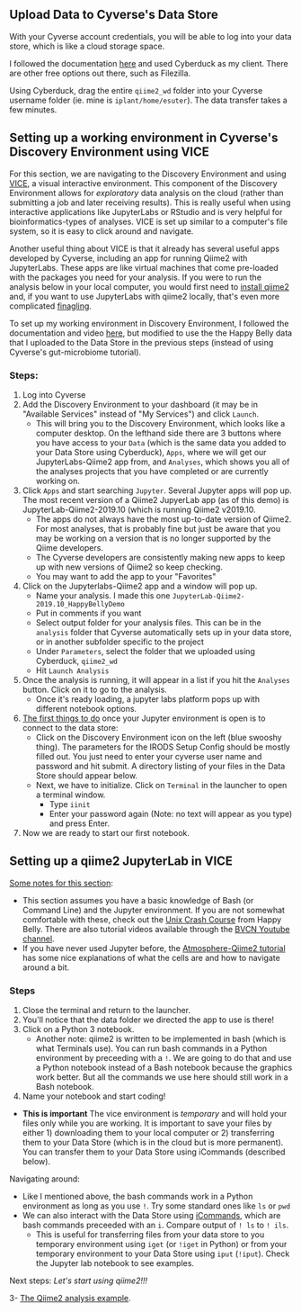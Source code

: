 ## Upload Data to Cyverse's Data Store

With your Cyverse account credentials, you will be able to log into your data store, which is like a cloud storage space. 

I followed the documentation [here](https://cyverse-data-store-guide.readthedocs-hosted.com/en/latest/step1.html#download-and-first-time-configuration-of-cyberduck) and used Cyberduck as my client. There are other free options out there, such as Filezilla.

Using Cyberduck, drag the entire `qiime2_wd` folder into your Cyverse username folder (ie. mine is `iplant/home/esuter`). The data transfer takes a few minutes.  

## Setting up a working environment in Cyverse's Discovery Environment using VICE
For this section, we are navigating to the Discovery Environment and using [VICE](https://learning.cyverse.org/projects/vice/en/latest/), a visual interactive environment. This component of the Discovery Environment allows for *exploratory* data analysis on the cloud (rather than submitting a job and later receiving results). This is really useful when using interactive applications like JupyterLabs or RStudio and is very helpful for bioinformatics-types of analyses. VICE is set up similar to a computer's file system, so it is easy to click around and navigate.

Another useful thing about VICE is that it already has several useful apps developed by Cyverse, including an app for running Qiime2 with JupyterLabs. These apps are like virtual machines that come pre-loaded with the packages you need for your analysis. If you were to run the analysis below in your local computer, you would first need to [install qiime2](https://docs.qiime2.org/2020.2/install/) and, if you want to use JupyterLabs with qiime2 locally, that's even more complicated [finagling](https://docs.qiime2.org/2017.7/interfaces/artifact-api/).

To set up my working environment in Discovery Environment, I followed the documentation and video [here](https://cyverse-jupyter-qiime2.readthedocs-hosted.com/en/latest/), but modified to use the the Happy Belly data that I uploaded to the Data Store in the previous steps (instead of using Cyverse's gut-microbiome tutorial).


### Steps:
1. Log into Cyverse
2. Add the Discovery Environment to your dashboard (it may be in "Available Services" instead of "My Services") and click `Launch`.
	- This will bring you to the Discovery Environment, which looks like a computer desktop. On the lefthand side there are 3 buttons where you have access to your `Data` (which is the same data you added to your Data Store using Cyberduck), `Apps`, where we will get our JupyterLabs-Qiime2 app from, and `Analyses`, which shows you all of the analyses projects that you have completed or are currently working on.
3. Click `Apps` and start searching `Jupyter`. Several Jupyter apps will pop up. The most recent version of a Qiime2 JupyerLab app (as of this demo) is JupyterLab-Qiime2-2019.10 (which is running Qiime2 v2019.10.
	- The apps do not always have the most up-to-date version of Qiime2. For most analyses, that is probably fine but just be aware that you may be working on a version that is no longer supported by the Qiime developers.
	- The Cyverse developers are consistently making new apps to keep up with new versions of Qiime2 so keep checking.
	- You may want to add the app to your "Favorites"
4. Click on the Jupyterlabs-Qiime2 app and a window will pop up.
	- Name your analysis. I made this one `JupyterLab-Qiime2-2019.10_HappyBellyDemo`
	- Put in comments if you want
	- Select output folder for your analysis files. This can be in the `analysis` folder that Cyverse automatically sets up in your data store, or in another subfolder specific to the project
	- Under `Parameters`, select the folder that we uploaded using Cyberduck, `qiime2_wd`
	- Hit `Launch Analysis`
5. Once the analysis is running, it will appear in a list if you hit the `Analyses` button. Click on it to go to the analysis.
	- Once it's ready loading, a jupyter labs platform pops up with different notebook options.
6. <u>The first things to do</u> once your Jupyter environment is open is to connect to the data store:
	- Click on the Discovery Environment icon on the left (blue swooshy thing). The parameters for the IRODS Setup Config should be mostly filled out. You just need to enter your cyverse user name and password and hit submit. A directory listing of your files in the Data Store should appear below.
	- Next, we have to initialize. Click on `Terminal` in the launcher to open a terminal window.
		- Type `iinit` 
		- Enter your password again (Note: no text will appear as you type) and press Enter.
7. Now we are ready to start our first notebook.
	
	
## Setting up a qiime2 JupyterLab in VICE

<u>Some notes for this section</u>:  

- This section assumes you have a basic knowledge of Bash (or Command Line) and the Jupyter environment. If you are not somewhat comfortable with these, check out the [Unix Crash Course]( https://astrobiomike.github.io/unix/unix-intro) from Happy Belly. There are also tutorial videos available through the [BVCN Youtube channel](https://www.youtube.com/channel/UC5qVqcvUPfgPQWOhBaR_Low).
- If you have never used Jupyter before, the [Atmosphere-Qiime2 tutorial](https://github.com/joslynnlee/qiime2-workflow-cyverse/wiki/Module:-Introduction-to-Jupyter-Notebook#welcome-to-the-jupyter-notebook) has some nice explanations of what the cells are and how to navigate around a bit.


### Steps

1. Close the terminal and return to the launcher.
2. You'll notice that the data folder we directed the app to use is there!
3. Click on a Python 3 notebook.
	- Another note: qiime2 is written to be implemented in bash (which is what Terminals use). You can run bash commands in a Python environment by preceeding with a `!`. We are going to do that and use a Python notebook instead of a Bash notebook because the graphics work better. But all the commands we use here should still work in a Bash notebook.
4. Name your notebook and start coding!

- **This is important** The vice environment is *temporary* and will hold your files only while you are working. It is important to save your files by either 1) downloading them to your local computer or 2) transferring them to your Data Store (which is in the cloud but is more permanent). You can transfer them to your Data Store using iCommands (described below).


Navigating around:

- Like I mentioned above, the bash commands work in a Python environment as long as you use `!`. Try some standard ones like `ls` or `pwd`
- We can also interact with the Data Store using <u>iCommands</u>, which are bash commands preceeded with an `i`. Compare output of `! ls` to `! ils`.
	- This is useful for transferring files from your data store to you temporary environment using `iget` (or `!iget` in Python) or from your temporary environment to your Data Store using `iput` (`!iput`). Check the Jupyter lab notebook to see examples.


Next steps: *Let's start using qiime2!!!*

  3- [The Qiime2 analysis example](https://github.com/biovcnet/topic-amplicons/blob/master/Lesson03a/analysis.md). 




